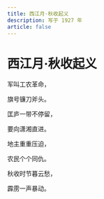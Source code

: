 ```yaml
---
title: 西江月·秋收起义
description: 写于 1927 年
article: false
---
```


# 西江月·秋收起义

军叫工农革命，

旗号镰刀斧头。

匡庐一带不停留，

要向潇湘直进。

地主重重压迫，

农民个个同仇。

秋收时节暮云愁，

霹雳一声暴动。
